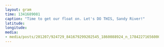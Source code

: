 ```yaml
---
layout: gram
time: 1341689081
caption: "Time to get our float on. Let's DO THIS, Sandy River!"
latitude: 
longitude: 
media:
- media/posts/201207/924729_841679299202545_1860088924_n_17842271656000351.jpg
---
```

